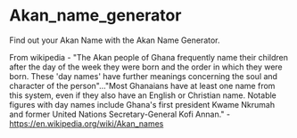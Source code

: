 # Akan_name_generator

Find out your Akan Name with the Akan Name Generator.

From wikipedia - "The Akan people of Ghana frequently name their children after the day of the week they were born and the order in which they were born. These 'day names' have further meanings concerning the soul and character of the person"..."Most Ghanaians have at least one name from this system, even if they also have an English or Christian name. Notable figures with day names include Ghana's first president Kwame Nkrumah and former United Nations Secretary-General Kofi Annan." - https://en.wikipedia.org/wiki/Akan_names
